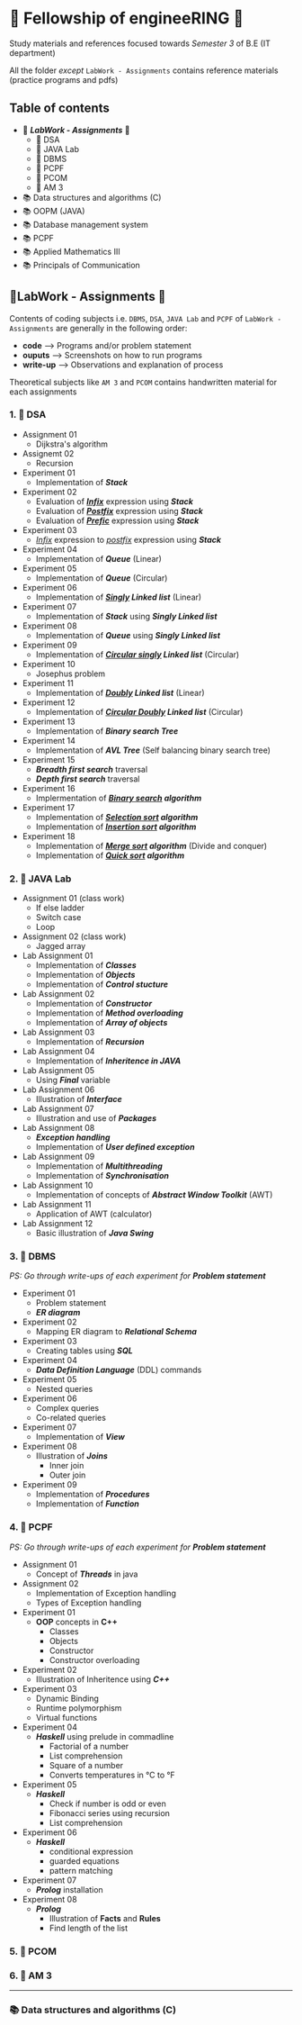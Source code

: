 # 🧙 Fellowship of engineeRING 🧙 
Study materials and references focused towards *Semester 3* of B.E (IT department)

All the folder *except* `LabWork - Assignments` contains reference materials (practice programs and pdfs)

## Table of contents
- 🌟 ***LabWork - Assignments*** 🌟
  - 📝 DSA
  - 📝 JAVA Lab
  - 📝 DBMS
  - 📝 PCPF
  - 📝 PCOM
  - 📝 AM 3
- 📚 Data structures and algorithms (C) 
- 📚 OOPM (JAVA)
- 📚 Database management system
- 📚 PCPF
- 📚 Applied Mathematics III
- 📚 Principals of Communication

## 🌟LabWork - Assignments 🌟
Contents of coding subjects i.e. `DBMS`, `DSA`, `JAVA Lab` and `PCPF` of `LabWork - Assignments` are generally in the following order:
- **code** --> Programs and/or problem statement
- **ouputs** --> Screenshots on how to run programs
- **write-up** --> Observations and explanation of process

Theoretical subjects like `AM 3` and `PCOM` contains handwritten material for each assignments
  
### 1. 📝 DSA  
- Assignment 01
  - Dijkstra's algorithm
- Assignemt 02
  - Recursion
- Experiment 01
  - Implementation of ***Stack***
- Experiment 02
  - Evaluation of <u>***Infix***</u> expression using ***Stack***
  - Evaluation of <u>***Postfix***</u> expression using ***Stack***
  - Evaluation of <u>***Prefic***</u> expression using ***Stack***
- Experiment 03
  - <u>_Infix_</u> expression to <u>_postfix_</u> expression using ***Stack***
- Experiment 04
  - Implementation of ***Queue*** (Linear)
- Experiment 05
  - Implementation of ***Queue*** (Circular)
- Experiment 06
  - Implementation of ***<u>Singly</u> Linked list*** (Linear)
- Experiment 07
  - Implementation of ***Stack*** using ***Singly Linked list***
- Experiment 08
  - Implementation of ***Queue*** using ***Singly Linked list***
- Experiment 09
  - Implementation of ***<u>Circular singly</u> Linked list*** (Circular)
- Experiment 10
  - Josephus problem
- Experiment 11
  - Implementation of ***<u>Doubly</u> Linked list*** (Linear)
- Experiment 12
  - Implementation of ***<u>Circular Doubly</u> Linked list*** (Circular)
- Experiment 13
  - Implementation of ***Binary search Tree***
- Experiment 14
  - Implementation of ***AVL Tree*** (Self balancing binary search tree)
- Experiment 15
  - ***Breadth first search*** traversal
  - ***Depth first search*** traversal
- Experiment 16
  - Implermentation of ***<u>Binary search</u> algorithm***
- Experiment 17
  - Implementation of ***<u>Selection sort</u> algorithm***
  - Implementation of ***<u>Insertion sort</u> algorithm***
- Experiment 18
  - Implementation of ***<u>Merge sort</u> algorithm*** (Divide and conquer)
  - Implementation of ***<u>Quick sort</u> algorithm***

### 2. 📝 JAVA Lab
- Assignment 01 (class work)
  - If else ladder
  - Switch case
  - Loop
- Assignment 02 (class work)
  - Jagged array
- Lab Assignment 01
  - Implementation of ***Classes***
  - Implementation of ***Objects***
  - Implementation of ***Control stucture***
- Lab Assignment 02
  - Implementation of ***Constructor***
  - Implementation of ***Method overloading***
  - Implementation of ***Array of objects***
- Lab Assignment 03
  - Implementation of ***Recursion***
- Lab Assignment 04
  - Implementation of ***Inheritence in JAVA*** 
- Lab Assignment 05
  - Using ***Final*** variable
- Lab Assignment 06
  - Illustration of ***Interface***
- Lab Assignment 07
  - Illustration and use of ***Packages***
- Lab Assignment 08
  - ***Exception handling***
  - Implementation of ***User defined exception***
- Lab Assignment 09
  - Implementation of ***Multithreading***
  - Implementation of ***Synchronisation***
- Lab Assignment 10
  - Implementation of concepts of ***Abstract Window Toolkit*** (AWT)
- Lab Assignment 11
  - Application of AWT (calculator)
- Lab Assignment 12
  - Basic illustration of ***Java Swing***

### 3. 📝 DBMS

_PS: Go through write-ups of each experiment for ***Problem statement***_ 
- Experiment 01
  - Problem statement
  - ***ER diagram*** 
- Experiment 02
  - Mapping ER diagram to ***Relational Schema***
- Experiment 03
  - Creating tables using ***SQL***
- Experiment 04
  - ***Data Definition Language*** (DDL) commands
- Experiment 05
  - Nested queries
- Experiment 06
  - Complex queries
  - Co-related queries
- Experiment 07
  - Implementation of ***View***
- Experiment 08
  - Illustration of ***Joins***
    - Inner join
    - Outer join
- Experiment 09
  - Implementation of ***Procedures***
  - Implementation of ***Function***

### 4. 📝 PCPF

_PS: Go through write-ups of each experiment for ***Problem statement***_ 
- Assignment 01
  - Concept of ***Threads*** in java 
- Assignment 02
  - Implementation of Exception handling
  - Types of Exception handling
- Experiment 01
  - **OOP** concepts in **C++**
    - Classes
    - Objects
    - Constructor
    - Constructor overloading
- Experiment 02
  - Illustration of Inheritence using ***C++*** 
- Experiment 03
  - Dynamic Binding
  - Runtime polymorphism
  - Virtual functions
- Experiment 04
  - ***Haskell*** using prelude in commadline
    - Factorial of a number
    - List comprehension
    - Square of a number
    - Converts temperatures in °C to °F
- Experiment 05
  - ***Haskell***
    - Check if number is odd or even
    - Fibonacci series using recursion
    - List comprehension
- Experiment 06
  - ***Haskell***
    - conditional expression
    - guarded equations
    - pattern matching
- Experiment 07
  - ***Prolog*** installation
- Experiment 08
  - ***Prolog***
    - Illustration of **Facts** and **Rules**
    - Find length of the list

### 5. 📝 PCOM

### 6. 📝 AM 3

<hr>

### 📚 Data structures and algorithms (C) 
